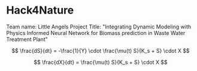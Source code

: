 # Hack4Nature
Team name: Little Angels 
Project Title: "Integrating Dynamic Modeling with Physics Informed Neural Network for Biomass prediction in Waste Water Treatment Plant"

$$
\frac{dS}{dt} = -\frac{1}{Y} \cdot \frac{\mu(t) S}{K_s + S} \cdot X
$$

$$
\frac{dX}{dt} = \frac{\mu(t) S}{K_s + S} \cdot X
$$
